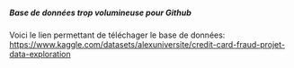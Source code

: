 ##### Base de données trop volumineuse pour Github

Voici le lien permettant de téléchager le base de données:
https://www.kaggle.com/datasets/alexuniversite/credit-card-fraud-projet-data-exploration
